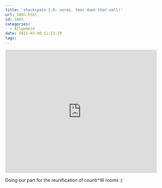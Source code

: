 ```yaml
---
title: 'shackspace 2.0: nerds, tear down that wall!'
url: 1865.html
id: 1865
categories:
  - Allgemein
date: 2011-03-08 11:52:29
tags:
---
```


<iframe title="YouTube video player" width="480" height="390" src="http://www.youtube.com/embed/a5zIuzwJ_Yk" frameborder="0" allowfullscreen></iframe>

Doing our part for the reunification of countr^W rooms :)